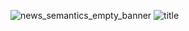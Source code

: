 ![news_semantics_empty_banner](https://user-images.githubusercontent.com/80694192/126721156-978827a6-2925-480b-90dc-e9f6c1f92fc0.png)
![title](https://user-images.githubusercontent.com/80694192/126721240-da683aaf-2b63-44cd-a694-7eaf338db9af.png)



